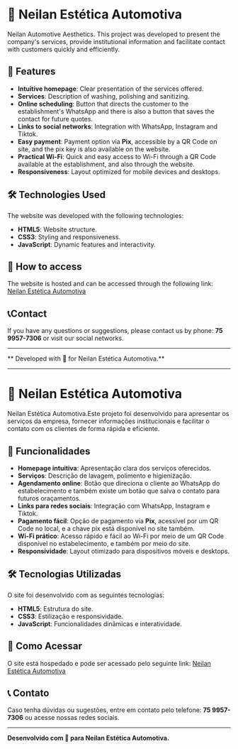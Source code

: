 # 🚗 Neilan Estética Automotiva

Neilan Automotive Aesthetics. This project was developed to present the company's services, provide institutional information and facilitate contact with customers quickly and efficiently.

## 🌟 Features

- **Intuitive homepage**: Clear presentation of the services offered.
- **Services**: Description of washing, polishing and sanitizing.
- **Online scheduling**: Button that directs the customer to the establishment's WhatsApp and there is also a button that saves the contact for future quotes.
- **Links to social networks**: Integration with WhatsApp, Instagram and Tiktok.
- **Easy payment**: Payment option via **Pix**, accessible by a QR Code on site, and the pix key is also available on the website.
- **Practical Wi-Fi**: Quick and easy access to Wi-Fi through a QR Code available at the establishment, and also through the website.
- **Responsiveness**: Layout optimized for mobile devices and desktops.

## 🛠️ Technologies Used

The website was developed with the following technologies:

- **HTML5**: Website structure.
- **CSS3**: Styling and responsiveness.
- **JavaScript**: Dynamic features and interactivity.

## 🚀 How to access

The website is hosted and can be accessed through the following link:
[Neilan Estética Automotiva](https://neilan-estetica.vercel.app/)

## 📞Contact

If you have any questions or suggestions, please contact us by phone: **75 9957-7306** or visit our social networks.

---
** Developed with 💙 for Neilan Estética Automotiva.**

-------------------------------------------------------------------------


# 🚗 Neilan Estética Automotiva

Neilan Estética Automotiva.Este projeto foi desenvolvido para apresentar os serviços da empresa, fornecer informações institucionais e facilitar o contato com os clientes de forma rápida e eficiente.

## 🌟 Funcionalidades

- **Homepage intuitiva**: Apresentação clara dos serviços oferecidos.
- **Serviços**: Descrição de lavagem, polimento e higienização.
- **Agendamento online**: Botão que direciona o cliente ao WhatsApp do estabelecimento e também existe um botão que salva o contato para futuros oraçamentos.
- **Links para redes sociais**: Integração com WhatsApp, Instagram e Tiktok.
- **Pagamento fácil**: Opção de pagamento via **Pix**, acessível por um QR Code no local, e a chave pix está disponível no site também.
- **Wi-Fi prático**: Acesso rápido e fácil ao Wi-Fi por meio de um QR Code disponível no estabelecimento, e também por meio do site.
- **Responsividade**: Layout otimizado para dispositivos móveis e desktops.

## 🛠️ Tecnologias Utilizadas

O site foi desenvolvido com as seguintes tecnologias:

- **HTML5**: Estrutura do site.
- **CSS3**: Estilização e responsividade.
- **JavaScript**: Funcionalidades dinâmicas e interatividade.


## 🚀 Como Acessar

O site está hospedado e pode ser acessado pelo seguinte link:
[Neilan Estética Automotiva](https://neilan-estetica.vercel.app/)

## 📞 Contato

Caso tenha dúvidas ou sugestões, entre em contato pelo telefone: **75 9957-7306** ou acesse nossas redes sociais.

---
**Desenvolvido com 💙 para Neilan Estética Automotiva.**

